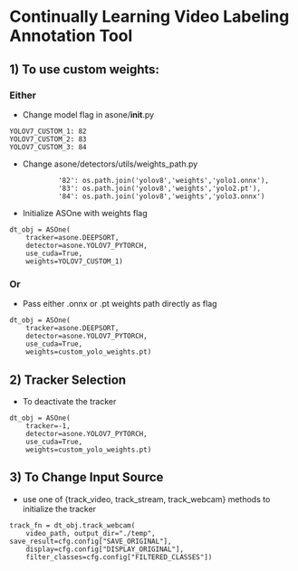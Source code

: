 # Continually Learning Video Labeling Annotation Tool
## 1) To use custom weights:
### Either
- Change model flag in asone/__init__.py
```
YOLOV7_CUSTOM_1: 82
YOLOV7_CUSTOM_2: 83
YOLOV7_CUSTOM_3: 84
```
- Change asone/detectors/utils/weights_path.py
```
            '82': os.path.join('yolov8','weights','yolo1.onnx'),
            '83': os.path.join('yolov8','weights','yolo2.pt'),
            '84': os.path.join('yolov8','weights','yolo3.onnx')
```
- Initialize ASOne with weights flag
```
dt_obj = ASOne(
    tracker=asone.DEEPSORT,
    detector=asone.YOLOV7_PYTORCH,
    use_cuda=True,
    weights=YOLOV7_CUSTOM_1)
```
### Or
- Pass either .onnx or .pt weights path directly as flag
```
dt_obj = ASOne(
    tracker=asone.DEEPSORT,
    detector=asone.YOLOV7_PYTORCH,
    use_cuda=True,
    weights=custom_yolo_weights.pt)
```

## 2) Tracker Selection
- To deactivate the tracker 
```
dt_obj = ASOne(
    tracker=-1,
    detector=asone.YOLOV7_PYTORCH,
    use_cuda=True,
    weights=custom_yolo_weights.pt)
```

## 3) To Change Input Source
- use one of {track_video, track_stream, track_webcam} methods to
initialize the tracker 
```
track_fn = dt_obj.track_webcam(
    video_path, output_dir="./temp", save_result=cfg.config["SAVE_ORIGINAL"],
    display=cfg.config["DISPLAY_ORIGINAL"],
    filter_classes=cfg.config["FILTERED_CLASSES"])
```
